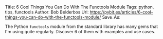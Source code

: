 Title: 6 Cool Things You Can Do With The Functools Module
Tags: python, tips, functools
Author: Bob Belderbos
Url: https://pybit.es/articles/6-cool-things-you-can-do-with-the-functools-module/
Save_As:

The Python `functools` module from the standard library has many gems that I'm using quite regularly.
Discover 6 of them with examples and use cases.
